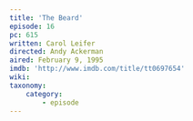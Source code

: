 ```yaml
---
title: 'The Beard'
episode: 16
pc: 615
written: Carol Leifer
directed: Andy Ackerman
aired: February 9, 1995
imdb: 'http://www.imdb.com/title/tt0697654'
wiki:
taxonomy:
    category:
        - episode
---
```


